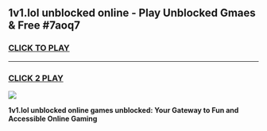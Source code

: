 
## 1v1.lol unblocked online - Play Unblocked Gmaes & Free #7aoq7
<h3>
<a href="https://news.freeplayer.one?title=1v1.lol_unblocked_online&ref=24F">CLICK TO PLAY</a></h3>
<hr>

<h3>
<a href="https://news.freeplayer.one?title=1v1.lol_unblocked_online&ref=24F">CLICK 2 PLAY</a>
  
</h3>

<a href="https://news.freeplayer.one?title=1v1.lol_unblocked_online&ref=24F/"><img src="https://clearcache.store/games.png"></a>


**1v1.lol unblocked online games unblocked: Your Gateway to Fun and Accessible Online Gaming**
